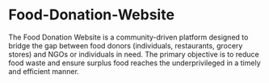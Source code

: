 # Food-Donation-Website
The Food Donation Website is a community-driven platform designed to bridge the gap between food donors (individuals, restaurants, grocery stores) and NGOs or individuals in need. The primary objective is to reduce food waste and ensure surplus food reaches the underprivileged in a timely and efficient manner.
